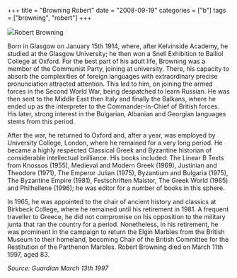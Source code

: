 +++
title = "Browning Robert"
date = "2008-09-19"
categories = ["b"]
tags = ["browning", "robert"]
+++

![](https://grahamstevenson.me.uk/wp-content/uploads/2008/09/browning-robert.jpg)Robert Browning

Born in Glasgow on January 15th 1914, where, after Kelvinside Academy, he studied at the Glasgow University; he then won a Snell Exhibition to Balliol College at Oxford. For the best part of his adult life, Browning was a member of the Communist Party, joining at university. There, his capacity to absorb the complexities of foreign languages with extraordinary precise pronunciation attracted attention. This led to him, on joining the armed forces in the Second World War, being despatched to learn Russian. He was then sent to the Middle East then Italy and finally the Balkans, where he ended up as the interpreter to the Commander-in-Chief of British forces. His later, strong interest in the Bulgarian, Albanian and Georgian languages stems from this period.

After the war, he returned to Oxford and, after a year, was employed by University College, London, where he remained for a very long period. He became a highly respected Classical Greek and Byzantine historian of considerable intellectual brilliance. His books included: The Linear B Texts from Knossos (1955), Medieval and Modern Greek (1969), Justinian and Theodore (1971), The Emperor Julian (1975), Byzantium and Bulgaria (1975), The Byzantine Empire (1981), Festschriften Maistor, The Greek World (1985) and Philhellene (1996); he was editor for a number of books in this sphere.

In 1965, he was appointed to the chair of ancient history and classics at Birkbeck College, where he remained until his retirement in 1981. A frequent traveller to Greece, he did not compromise on his opposition to the military junta that ran the country for a period. Nonetheless, in his retirement, he was prominent in the campaign to return the Elgin Marbles from the British Museum to their homeland, becoming Chair of the British Committee for the Restitution of the Parthenon Marbles. Robert Browning died on March 11th 1997, aged 83.

_Source: Guardian March 13th 1997_
